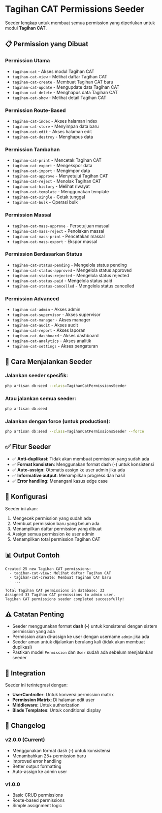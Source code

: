 # Tagihan CAT Permissions Seeder

Seeder lengkap untuk membuat semua permission yang diperlukan untuk modul **Tagihan CAT**.

## 📋 Permission yang Dibuat

### Permission Utama

-   `tagihan-cat` - Akses modul Tagihan CAT
-   `tagihan-cat-view` - Melihat daftar Tagihan CAT
-   `tagihan-cat-create` - Membuat Tagihan CAT baru
-   `tagihan-cat-update` - Mengupdate data Tagihan CAT
-   `tagihan-cat-delete` - Menghapus data Tagihan CAT
-   `tagihan-cat-show` - Melihat detail Tagihan CAT

### Permission Route-Based

-   `tagihan-cat-index` - Akses halaman index
-   `tagihan-cat-store` - Menyimpan data baru
-   `tagihan-cat-edit` - Akses halaman edit
-   `tagihan-cat-destroy` - Menghapus data

### Permission Tambahan

-   `tagihan-cat-print` - Mencetak Tagihan CAT
-   `tagihan-cat-export` - Mengekspor data
-   `tagihan-cat-import` - Mengimpor data
-   `tagihan-cat-approve` - Menyetujui Tagihan CAT
-   `tagihan-cat-reject` - Menolak Tagihan CAT
-   `tagihan-cat-history` - Melihat riwayat
-   `tagihan-cat-template` - Menggunakan template
-   `tagihan-cat-single` - Cetak tunggal
-   `tagihan-cat-bulk` - Operasi bulk

### Permission Massal

-   `tagihan-cat-mass-approve` - Persetujuan massal
-   `tagihan-cat-mass-reject` - Penolakan massal
-   `tagihan-cat-mass-print` - Pencetakan massal
-   `tagihan-cat-mass-export` - Ekspor massal

### Permission Berdasarkan Status

-   `tagihan-cat-status-pending` - Mengelola status pending
-   `tagihan-cat-status-approved` - Mengelola status approved
-   `tagihan-cat-status-rejected` - Mengelola status rejected
-   `tagihan-cat-status-paid` - Mengelola status paid
-   `tagihan-cat-status-cancelled` - Mengelola status cancelled

### Permission Advanced

-   `tagihan-cat-admin` - Akses admin
-   `tagihan-cat-supervisor` - Akses supervisor
-   `tagihan-cat-manager` - Akses manager
-   `tagihan-cat-audit` - Akses audit
-   `tagihan-cat-report` - Akses laporan
-   `tagihan-cat-dashboard` - Akses dashboard
-   `tagihan-cat-analytics` - Akses analitik
-   `tagihan-cat-settings` - Akses pengaturan

## 🚀 Cara Menjalankan Seeder

### Jalankan seeder spesifik:

```bash
php artisan db:seed --class=TagihanCatPermissionsSeeder
```

### Atau jalankan semua seeder:

```bash
php artisan db:seed
```

### Jalankan dengan force (untuk production):

```bash
php artisan db:seed --class=TagihanCatPermissionsSeeder --force
```

## ✅ Fitur Seeder

-   ✅ **Anti-duplikasi**: Tidak akan membuat permission yang sudah ada
-   ✅ **Format konsisten**: Menggunakan format dash (-) untuk konsistensi
-   ✅ **Auto-assign**: Otomatis assign ke user admin jika ada
-   ✅ **Informative output**: Menampilkan progress dan hasil
-   ✅ **Error handling**: Menangani kasus edge case

## 🔧 Konfigurasi

Seeder ini akan:

1. Mengecek permission yang sudah ada
2. Membuat permission baru yang belum ada
3. Menampilkan daftar permission yang dibuat
4. Assign semua permission ke user admin
5. Menampilkan total permission Tagihan CAT

## 📊 Output Contoh

```
Created 25 new Tagihan CAT permissions:
  - tagihan-cat-view: Melihat daftar Tagihan CAT
  - tagihan-cat-create: Membuat Tagihan CAT baru
  - ...

Total Tagihan CAT permissions in database: 33
Assigned 33 Tagihan CAT permissions to admin user.
Tagihan CAT permissions seeder completed successfully!
```

## ⚠️ Catatan Penting

-   Seeder menggunakan format **dash (-)** untuk konsistensi dengan sistem permission yang ada
-   Permission akan di-assign ke user dengan username `admin` jika ada
-   Seeder aman untuk dijalankan berulang kali (tidak akan membuat duplikasi)
-   Pastikan model `Permission` dan `User` sudah ada sebelum menjalankan seeder

## 🔗 Integration

Seeder ini terintegrasi dengan:

-   **UserController**: Untuk konversi permission matrix
-   **Permission Matrix**: Di halaman edit user
-   **Middleware**: Untuk authorization
-   **Blade Templates**: Untuk conditional display

## 📝 Changelog

### v2.0.0 (Current)

-   Menggunakan format dash (-) untuk konsistensi
-   Menambahkan 25+ permission baru
-   Improved error handling
-   Better output formatting
-   Auto-assign ke admin user

### v1.0.0

-   Basic CRUD permissions
-   Route-based permissions
-   Simple assignment logic
